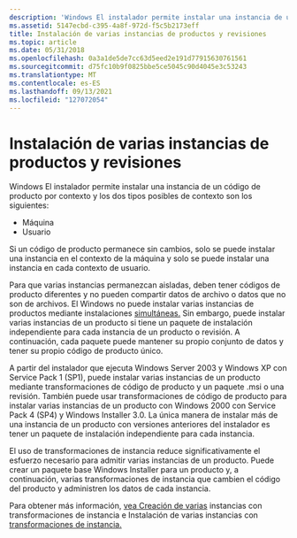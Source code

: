 ```yaml
---
description: 'Windows El instalador permite instalar una instancia de un código de producto por contexto y los dos posibles tipos de contexto son los siguientes: MachineUser Si un código de producto permanece sin cambios, solo se puede instalar una instancia en el contexto de la máquina y solo se puede instalar una instancia en cada contexto de usuario. Para que varias instancias permanezcan aisladas, deben tener códigos de producto diferentes y no pueden compartir datos de archivo o datos que no son de archivos. El Windows no puede instalar varias instancias de productos mediante instalaciones simultáneas. Sin embargo, puede instalar varias instancias de un producto si tiene un paquete de instalación independiente para cada instancia de un producto o revisión. A continuación, cada paquete puede mantener su propio conjunto de datos y tener su propio código de producto único. A partir del instalador que ejecuta Windows Server 2003 y Windows XP con Service Pack 1 (SP1), puede instalar varias instancias de un producto mediante transformaciones de código de producto y un paquete .msi o una revisión. También puede usar transformaciones de código de producto para instalar varias instancias de un producto con Windows 2000 con Service Pack 4 (SP4) y Windows Installer&\# 160; 3.0. La única manera de instalar más de una instancia de un producto con versiones anteriores del instalador es tener un paquete de instalación independiente para cada instancia. El uso de transformaciones de instancia reduce significativamente el esfuerzo necesario para admitir varias instancias de un producto. Puede crear un paquete base Windows Installer para un producto y, a continuación, varias transformaciones de instancia que cambien el código del producto y administren los datos de cada instancia. Para obtener más información, vea Creación de varias instancias con transformaciones de instancia e Instalación de varias instancias con transformaciones de instancia.'
ms.assetid: 5147ecbd-c395-4a8f-972d-f5c5b2173eff
title: Instalación de varias instancias de productos y revisiones
ms.topic: article
ms.date: 05/31/2018
ms.openlocfilehash: 0a3a1de5de7cc63d5eed2e191d77915630761561
ms.sourcegitcommit: d75fc10b9f0825bbe5ce5045c90d4045e3c53243
ms.translationtype: MT
ms.contentlocale: es-ES
ms.lasthandoff: 09/13/2021
ms.locfileid: "127072054"
---
```

# <a name="installing-multiple-instances-of-products-and-patches"></a>Instalación de varias instancias de productos y revisiones

Windows El instalador permite instalar una instancia de un código de producto por contexto y los dos tipos posibles de contexto son los siguientes:

-   Máquina
-   Usuario

Si un código de producto permanece sin cambios, solo se puede instalar una instancia en el contexto de la máquina y solo se puede instalar una instancia en cada contexto de usuario.

Para que varias instancias permanezcan aisladas, deben tener códigos de producto diferentes y no pueden compartir datos de archivo o datos que no son de archivos. El Windows no puede instalar varias instancias de productos mediante instalaciones [simultáneas.](concurrent-installations.md) Sin embargo, puede instalar varias instancias de un producto si tiene un paquete de instalación independiente para cada instancia de un producto o revisión. A continuación, cada paquete puede mantener su propio conjunto de datos y tener su propio código de producto único.

A partir del instalador que ejecuta Windows Server 2003 y Windows XP con Service Pack 1 (SP1), puede instalar varias instancias de un producto mediante transformaciones de código de producto y un paquete .msi o una revisión. También puede usar transformaciones de código de producto para instalar varias instancias de un producto con Windows 2000 con Service Pack 4 (SP4) y Windows Installer 3.0. La única manera de instalar más de una instancia de un producto con versiones anteriores del instalador es tener un paquete de instalación independiente para cada instancia.

El uso de transformaciones de instancia reduce significativamente el esfuerzo necesario para admitir varias instancias de un producto. Puede crear un paquete base Windows Installer para un producto y, a continuación, varias transformaciones de instancia que cambien el código del producto y administren los datos de cada instancia.

Para obtener más información, [vea Creación de varias](authoring-multiple-instances-with-instance-transforms.md) instancias con transformaciones de instancia e Instalación de varias instancias con [transformaciones de instancia.](installing-multiple-instances-with-instance-transforms.md)

 

 



